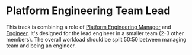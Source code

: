 # Platform Engineering Team Lead

This track is combining a role of [Platform Engineering Manager](platform-engineering-manager.md) and [Engineer](engineer.md). It's designed for the lead engineer in a smaller team (2-3 other members). The overall workload should be split 50:50 between managing team and being an engineer.
